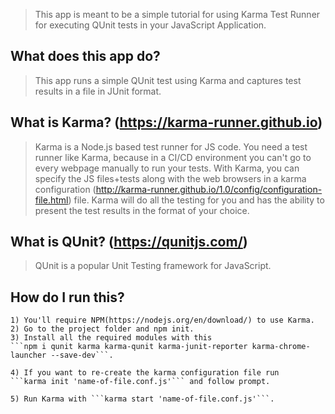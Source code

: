 > This app is meant to be a simple tutorial for using Karma Test Runner for executing QUnit tests in your JavaScript Application.

## What does this app do?
> This app runs a simple QUnit test using Karma and captures test results in a file in JUnit format.

## What is Karma? (https://karma-runner.github.io)
> Karma is a Node.js based test runner for JS code. You need a test runner like Karma, because in a CI/CD environment you can't go to every webpage manually to run your tests. With Karma, you can specify the JS files+tests along with the web browsers in a karma configuration (http://karma-runner.github.io/1.0/config/configuration-file.html) file. Karma will do all the testing for you and has the ability to present the test results in the format of your choice.  

## What is QUnit? (https://qunitjs.com/)
> QUnit is a popular Unit Testing framework for JavaScript.

## How do I run this?
    1) You'll require NPM(https://nodejs.org/en/download/) to use Karma.
    2) Go to the project folder and npm init.
    3) Install all the required modules with this 
    ```npm i qunit karma karma-qunit karma-junit-reporter karma-chrome-launcher --save-dev```.
    
    4) If you want to re-create the karma configuration file run 
    ```karma init 'name-of-file.conf.js'``` and follow prompt.
    
    5) Run Karma with ```karma start 'name-of-file.conf.js'```.
